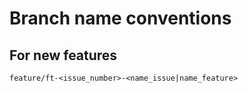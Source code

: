 # Branch name conventions

## For new features
```
feature/ft-<issue_number>-<name_issue|name_feature>
```
